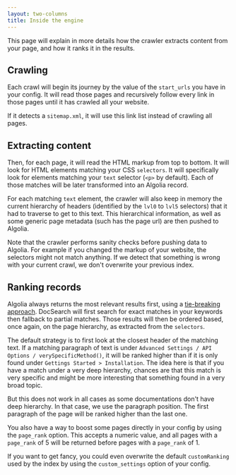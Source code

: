 ```yaml
---
layout: two-columns
title: Inside the engine
---
```


This page will explain in more details how the crawler extracts content from
your page, and how it ranks it in the results.

## Crawling

Each crawl will begin its journey by the value of the `start_urls` you have in
your config. It will read those pages and recursively follow every link in those
pages until it has crawled all your website.

If it detects a `sitemap.xml`, it will use this link list instead of crawling
all pages.

## Extracting content

Then, for each page, it will read the HTML markup from top to bottom. It will
look for HTML elements matching your CSS `selectors`. It will specifically look
for elements matching your `text` selector (`<p>` by default). Each of those
matches will be later transformed into an Algolia record.

For each matching `text` element, the crawler will also keep in memory the
current hierarchy of headers (identified by the `lvl0` to `lvl5` selectors) that
it had to traverse to get to this text. This hierarchical information, as well
as some generic page metadata (such has the page url) are then pushed to
Algolia.

Note that the crawler performs sanity checks before pushing data to Algolia. For
example if you changed the markup of your website, the selectors might not match
anything. If we detect that something is wrong with your current crawl, we don't
overwrite your previous index.

## Ranking records

Algolia always returns the most relevant results first, using a [tie-breaking
approach][1]. DocSearch will first search for exact matches in your keywords
then fallback to partial matches. Those results will then be ordered based, once
again, on the page hierarchy, as extracted from the `selectors`.

The default strategy is to first look at the closest header of the matching
text. If a matching paragraph of text is under `Advanced Settings / API Options
/ verySpecificMethod()`, it will be ranked higher than if it is only found under
`Gettings Started > Installation`. The idea here is that if you have a match
under a very deep hierarchy, chances are that this match is very specific and
might be more interesting that something found in a very broad topic.

But this does not work in all cases as some documentations don't have deep
hierarchy. In that case, we use the paragraph position. The first paragraph of
the page will be ranked higher than the last one.

You also have a way to boost some pages directly in your config by using the
`page_rank` option. This accepts a numeric value, and all pages with
a `page_rank` of 5 will be returned before pages with a `page_rank` of 1.

If you want to get fancy, you could even overwrite the default
`customRanking` used by the index by using the `custom_settings` option of
your config.

[1]: https://www.algolia.com/doc/guides/ranking/ranking-formula/#tie-breaking-approach
